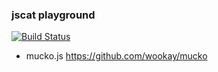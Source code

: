 ### jscat playground

[![Build Status](https://travis-ci.org/wookay/jscat.svg?branch=master)](https://travis-ci.org/wookay/jscat)

* mucko.js
  https://github.com/wookay/mucko
